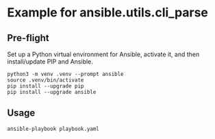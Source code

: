# Example for ansible.utils.cli_parse

## Pre-flight

Set up a Python virtual environment for Ansible, activate it, and then
install/update PIP and Ansible.

```shell
python3 -m venv .venv --prompt ansible
source .venv/bin/activate
pip install --upgrade pip
pip install --upgrade ansible
```

## Usage

```shell
ansible-playbook playbook.yaml
```
